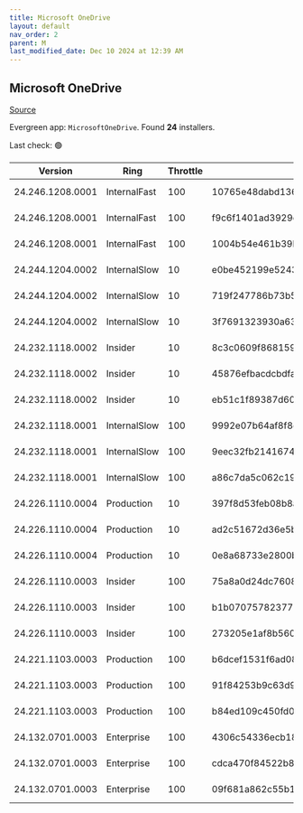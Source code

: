 ```yaml
---
title: Microsoft OneDrive
layout: default
nav_order: 2
parent: M
last_modified_date: Dec 10 2024 at 12:39 AM
---
```


## Microsoft OneDrive

[Source](https://onedrive.live.com/)

Evergreen app: `MicrosoftOneDrive`. Found **24** installers.

Last check: 🟢

| Version          | Ring         | Throttle | Sha256                                                           | Architecture | Type | URI                                                                                                                                                                  |
| ---------------- | ------------ | -------- | ---------------------------------------------------------------- | ------------ | ---- | -------------------------------------------------------------------------------------------------------------------------------------------------------------------- |
| 24.246.1208.0001 | InternalFast | 100      | 10765e48dabd136912b3c200a93082fc6d032353d569213b86ef93e9dd3285d5 | ARM64        | exe  | [https://oneclient.sfx.ms/Win/Installers/24.246.1208.0001/arm64/OneDriveSetup.exe](https://oneclient.sfx.ms/Win/Installers/24.246.1208.0001/arm64/OneDriveSetup.exe) |
| 24.246.1208.0001 | InternalFast | 100      | f9c6f1401ad3929ca003b8ce885c02e2952e58a5f64cffd92c4295ba71a02e0e | x64          | exe  | [https://oneclient.sfx.ms/Win/Installers/24.246.1208.0001/amd64/OneDriveSetup.exe](https://oneclient.sfx.ms/Win/Installers/24.246.1208.0001/amd64/OneDriveSetup.exe) |
| 24.246.1208.0001 | InternalFast | 100      | 1004b54e461b39b4f7718a3c847b779a4b39c65741f4d22a8f53d7a7bdce4bc6 | x86          | exe  | [https://oneclient.sfx.ms/Win/Installers/24.246.1208.0001/OneDriveSetup.exe](https://oneclient.sfx.ms/Win/Installers/24.246.1208.0001/OneDriveSetup.exe)             |
| 24.244.1204.0002 | InternalSlow | 10       | e0be452199e5243773a61d129a465127cb6c9a84fd7097b4880c871691ecc562 | ARM64        | exe  | [https://oneclient.sfx.ms/Win/Installers/24.244.1204.0002/arm64/OneDriveSetup.exe](https://oneclient.sfx.ms/Win/Installers/24.244.1204.0002/arm64/OneDriveSetup.exe) |
| 24.244.1204.0002 | InternalSlow | 10       | 719f247786b73b57b418a27f61c9d92baacc05f2da37d77ce8a7f7195dbb2063 | x64          | exe  | [https://oneclient.sfx.ms/Win/Installers/24.244.1204.0002/amd64/OneDriveSetup.exe](https://oneclient.sfx.ms/Win/Installers/24.244.1204.0002/amd64/OneDriveSetup.exe) |
| 24.244.1204.0002 | InternalSlow | 10       | 3f7691323930a636d435f204633544d1e7ece438314dc414c275a20a69563c35 | x86          | exe  | [https://oneclient.sfx.ms/Win/Installers/24.244.1204.0002/OneDriveSetup.exe](https://oneclient.sfx.ms/Win/Installers/24.244.1204.0002/OneDriveSetup.exe)             |
| 24.232.1118.0002 | Insider      | 10       | 8c3c0609f868159c0efdc6039f2722066ad446ddce3b11e789a6a4e724c76695 | ARM64        | exe  | [https://oneclient.sfx.ms/Win/Installers/24.232.1118.0002/arm64/OneDriveSetup.exe](https://oneclient.sfx.ms/Win/Installers/24.232.1118.0002/arm64/OneDriveSetup.exe) |
| 24.232.1118.0002 | Insider      | 10       | 45876efbacdcbdfa34a0f74259b0f48f96dc88622ebc3276453205c2a0714559 | x64          | exe  | [https://oneclient.sfx.ms/Win/Installers/24.232.1118.0002/amd64/OneDriveSetup.exe](https://oneclient.sfx.ms/Win/Installers/24.232.1118.0002/amd64/OneDriveSetup.exe) |
| 24.232.1118.0002 | Insider      | 10       | eb51c1f89387d6072b0427d1de6e9a507c6fbf6a2afd358a4ed195ed5d695a53 | x86          | exe  | [https://oneclient.sfx.ms/Win/Installers/24.232.1118.0002/OneDriveSetup.exe](https://oneclient.sfx.ms/Win/Installers/24.232.1118.0002/OneDriveSetup.exe)             |
| 24.232.1118.0001 | InternalSlow | 100      | 9992e07b64af8f8dce2ef710e9bd4affa4f27ae2b94343938ae7a71d8905a5c4 | ARM64        | exe  | [https://oneclient.sfx.ms/Win/Installers/24.232.1118.0001/arm64/OneDriveSetup.exe](https://oneclient.sfx.ms/Win/Installers/24.232.1118.0001/arm64/OneDriveSetup.exe) |
| 24.232.1118.0001 | InternalSlow | 100      | 9eec32fb21416745419bb65c73bb0a46182cc154636a81ec50bbb4a99fd5ed0c | x64          | exe  | [https://oneclient.sfx.ms/Win/Installers/24.232.1118.0001/amd64/OneDriveSetup.exe](https://oneclient.sfx.ms/Win/Installers/24.232.1118.0001/amd64/OneDriveSetup.exe) |
| 24.232.1118.0001 | InternalSlow | 100      | a86c7da5c062c19d89c9293e1b5ade750eef518088f2c8bb334b14281791adc7 | x86          | exe  | [https://oneclient.sfx.ms/Win/Installers/24.232.1118.0001/OneDriveSetup.exe](https://oneclient.sfx.ms/Win/Installers/24.232.1118.0001/OneDriveSetup.exe)             |
| 24.226.1110.0004 | Production   | 10       | 397f8d53feb08b8af3ecf309842040f290c3c5330ab75b9266eb9f48cff124fc | ARM64        | exe  | [https://oneclient.sfx.ms/Win/Installers/24.226.1110.0004/arm64/OneDriveSetup.exe](https://oneclient.sfx.ms/Win/Installers/24.226.1110.0004/arm64/OneDriveSetup.exe) |
| 24.226.1110.0004 | Production   | 10       | ad2c51672d36e5b87daefe1a5cf05c4ed58d33c25e4fe8a5c20742ff39d95776 | x64          | exe  | [https://oneclient.sfx.ms/Win/Installers/24.226.1110.0004/amd64/OneDriveSetup.exe](https://oneclient.sfx.ms/Win/Installers/24.226.1110.0004/amd64/OneDriveSetup.exe) |
| 24.226.1110.0004 | Production   | 10       | 0e8a68733e2800b405674fd6704e037195b0eb6477b376bd93dd810255bc05de | x86          | exe  | [https://oneclient.sfx.ms/Win/Installers/24.226.1110.0004/OneDriveSetup.exe](https://oneclient.sfx.ms/Win/Installers/24.226.1110.0004/OneDriveSetup.exe)             |
| 24.226.1110.0003 | Insider      | 100      | 75a8a0d24dc7608483f5d7568f01b0bc6eaf3f83f2ca3b3fe5fcae630359ed38 | ARM64        | exe  | [https://oneclient.sfx.ms/Win/Installers/24.226.1110.0003/arm64/OneDriveSetup.exe](https://oneclient.sfx.ms/Win/Installers/24.226.1110.0003/arm64/OneDriveSetup.exe) |
| 24.226.1110.0003 | Insider      | 100      | b1b07075782377b5e141d76b5bf034ac53126c38c03506fff14e849ced722cfb | x64          | exe  | [https://oneclient.sfx.ms/Win/Installers/24.226.1110.0003/amd64/OneDriveSetup.exe](https://oneclient.sfx.ms/Win/Installers/24.226.1110.0003/amd64/OneDriveSetup.exe) |
| 24.226.1110.0003 | Insider      | 100      | 273205e1af8b560d7e0c5ca1f69428e7aa6b361b5878aacbd860636eb2bd4594 | x86          | exe  | [https://oneclient.sfx.ms/Win/Installers/24.226.1110.0003/OneDriveSetup.exe](https://oneclient.sfx.ms/Win/Installers/24.226.1110.0003/OneDriveSetup.exe)             |
| 24.221.1103.0003 | Production   | 100      | b6dcef1531f6ad089deb9e0b9b376a74e4b1ca334d97e2a14939d97a1bd4ed0b | ARM64        | exe  | [https://oneclient.sfx.ms/Win/Installers/24.221.1103.0003/arm64/OneDriveSetup.exe](https://oneclient.sfx.ms/Win/Installers/24.221.1103.0003/arm64/OneDriveSetup.exe) |
| 24.221.1103.0003 | Production   | 100      | 91f84253b9c63d996133f29326b16cf25eeeedeb87d84c9aa8d683e644944fb6 | x64          | exe  | [https://oneclient.sfx.ms/Win/Installers/24.221.1103.0003/amd64/OneDriveSetup.exe](https://oneclient.sfx.ms/Win/Installers/24.221.1103.0003/amd64/OneDriveSetup.exe) |
| 24.221.1103.0003 | Production   | 100      | b84ed109c450fd07d2c378c042a8b373c876645629502237aac0d270747de8f5 | x86          | exe  | [https://oneclient.sfx.ms/Win/Installers/24.221.1103.0003/OneDriveSetup.exe](https://oneclient.sfx.ms/Win/Installers/24.221.1103.0003/OneDriveSetup.exe)             |
| 24.132.0701.0003 | Enterprise   | 100      | 4306c54336ecb1849749b2fda266cd431c0e3e74aa805de19f295fdee441d800 | ARM64        | exe  | [https://oneclient.sfx.ms/Win/Installers/24.132.0701.0003/arm64/OneDriveSetup.exe](https://oneclient.sfx.ms/Win/Installers/24.132.0701.0003/arm64/OneDriveSetup.exe) |
| 24.132.0701.0003 | Enterprise   | 100      | cdca470f84522b8d1251ad326bcf65a167fbbebf38502d1497a51bc93d2533d4 | x64          | exe  | [https://oneclient.sfx.ms/Win/Installers/24.132.0701.0003/amd64/OneDriveSetup.exe](https://oneclient.sfx.ms/Win/Installers/24.132.0701.0003/amd64/OneDriveSetup.exe) |
| 24.132.0701.0003 | Enterprise   | 100      | 09f681a862c55b12d6ca2f554609b42a5f9852a52cadb86611079f31428b5840 | x86          | exe  | [https://oneclient.sfx.ms/Win/Installers/24.132.0701.0003/OneDriveSetup.exe](https://oneclient.sfx.ms/Win/Installers/24.132.0701.0003/OneDriveSetup.exe)             |
